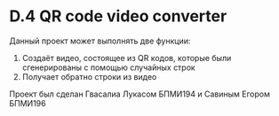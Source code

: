 # D.4 QR code video converter

Данный проект может выполнять две функции:
1) Создаёт видео, состоящее из QR кодов, которые были сгенерированы с помощью случайных строк
2) Получает обратно строки из видео

Проект был сделан Гвасалиа Лукасом БПМИ194 и Савиным Егором БПМИ196
